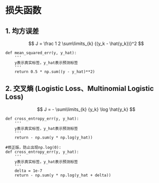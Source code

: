 # 损失函数

## 1. 均方误差
$$
J = \frac 1 2 \sum\limits_{k} {(y_k - \hat{y_k})}^2
$$
```
def mean_squared_err(y, y_hat):
    '''
    y表示真实标签，y_hat表示预测标签
    '''
    return 0.5 * np.sum((y - y_hat)**2)
```

## 2. 交叉熵 (Logistic Loss、Multinomial Logistic Loss)
$$
J = - \sum\limits_{k} {y_k} \log \hat{y_k}
$$
```
def cross_entropy_err(y, y_hat):
    '''
    y表示真实标签，y_hat表示预测标签
    '''
    return - np.sum(y * np.log(y_hat))

#修正版，防止出现np.log(0):
def cross_entropy_err(y, y_hat):
    '''
    y表示真实标签，y_hat表示预测标签
    '''
    delta = 1e-7
    return - np.sum(y * np.log(y_hat + delta))
```
